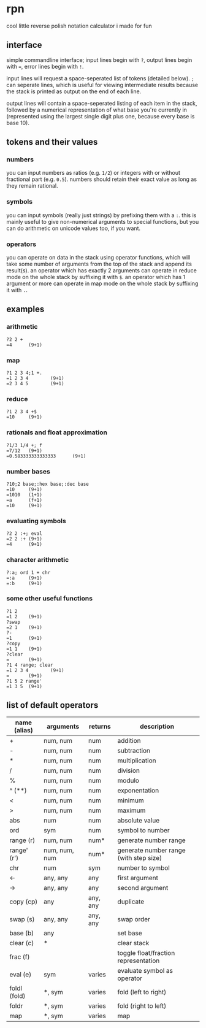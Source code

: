 # rpn
cool little reverse polish notation calculator i made for fun

## interface
simple commandline interface; input lines begin with `?`, output lines begin with `=`, error lines begin with `!`.

input lines will request a space-seperated list of tokens (detailed below). `;` can seperate lines, which is useful for viewing intermediate results because the stack is printed as output on the end of each line.

output lines will contain a space-seperated listing of each item in the stack, followed by a numerical representation of what base you're currently in (represented using the largest single digit plus one, because every base is base 10).

## tokens and their values

### numbers
you can input numbers as ratios (e.g. `1/2`) or integers with or without fractional part (e.g. `0.5`). numbers should retain their exact value as long as they remain rational.

### symbols
you can input symbols (really just strings) by prefixing them with a `:`. this is mainly useful to give non-numerical arguments to special functions, but you can do arithmetic on unicode values too, if you want.

### operators
you can operate on data in the stack using operator functions, which will take some number of arguments from the top of the stack and append its result(s). an operator which has exactly 2 arguments can operate in reduce mode on the whole stack by suffixing it with `$`. an operator which has 1 argument or more can operate in map mode on the whole stack by suffixing it with `.`.

## examples

### arithmetic
```
?2 2 +
=4      (9+1)
```

### map
```
?1 2 3 4;1 +.
=1 2 3 4        (9+1)
=2 3 4 5        (9+1)
```

### reduce
```
?1 2 3 4 +$
=10     (9+1)
```

### rationals and float approximation
```
?1/3 1/4 +; f
=7/12   (9+1)
=0.583333333333333      (9+1)
```

### number bases
```
?10;2 base;:hex base;:dec base
=10     (9+1)
=1010   (1+1)
=a      (f+1)
=10     (9+1)
```

### evaluating symbols
```
?2 2 :+; eval
=2 2 :+ (9+1)
=4      (9+1)
```

### character arithmetic
```
?:a; ord 1 + chr
=:a     (9+1)
=:b     (9+1)
```

### some other useful functions
```
?1 2
=1 2    (9+1)
?swap
=2 1    (9+1)
?-
=1      (9+1)
?copy
=1 1    (9+1)
?clear
=       (9+1)
?1 4 range; clear
=1 2 3 4        (9+1)
=       (9+1)
?1 5 2 range'
=1 3 5  (9+1)
```

## list of default operators
| name (alias) | arguments     | returns  | description                            |
|--------------|---------------|----------|----------------------------------------|
| +            | num, num      | num      | addition                               |
| -            | num, num      | num      | subtraction                            |
| *            | num, num      | num      | multiplication                         |
| /            | num, num      | num      | division                               |
| %            | num, num      | num      | modulo                                 |
| ^ (**)       | num, num      | num      | exponentation                          |
| <            | num, num      | num      | minimum                                |
| >            | num, num      | num      | maximum                                |
| abs          | num           | num      | absolute value                         |
| ord          | sym           | num      | symbol to number                       |
| range (r)    | num, num      | num\*    | generate number range                  |
| range' (r')  | num, num, num | num\*    | generate number range (with step size) |
| chr          | num           | sym      | number to symbol                       |
| <-           | any, any      | any      | first argument                         |
| ->           | any, any      | any      | second argument                        |
| copy (cp)    | any           | any, any | duplicate                              |
| swap (s)     | any, any      | any, any | swap order                             |
| base (b)     | any           |          | set base                               |
| clear (c)    | \*            |          | clear stack                            |
| frac (f)     |               |          | toggle float/fraction representation   |
| eval (e)     | sym           | varies   | evaluate symbol as operator            |
| foldl (fold) | \*, sym       | varies   | fold (left to right)                   |
| foldr        | \*, sym       | varies   | fold (right to left)                   |
| map          | \*, sym       | varies   | map                                    |

